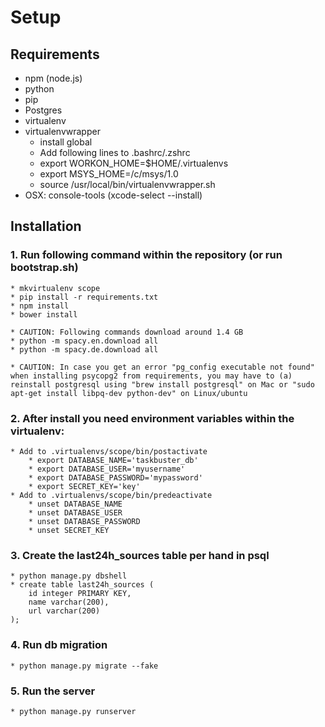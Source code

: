# Setup

## Requirements
* npm (node.js)
* python
* pip
* Postgres
* virtualenv
* virtualenvwrapper
    * install global
    * Add following lines to .bashrc/.zshrc
    * export WORKON_HOME=$HOME/.virtualenvs
    * export MSYS_HOME=/c/msys/1.0
    * source /usr/local/bin/virtualenvwrapper.sh
* OSX: console-tools (xcode-select --install)

## Installation

### 1. Run following command within the repository (or run bootstrap.sh)
    * mkvirtualenv scope
    * pip install -r requirements.txt
    * npm install
    * bower install

    * CAUTION: Following commands download around 1.4 GB
    * python -m spacy.en.download all
    * python -m spacy.de.download all

    * CAUTION: In case you get an error "pg_config executable not found" when installing psycopg2 from requirements, you may have to (a) reinstall postgresql using "brew install postgresql" on Mac or "sudo apt-get install libpq-dev python-dev" on Linux/ubuntu

### 2. After install you need environment variables within the virtualenv:
    * Add to .virtualenvs/scope/bin/postactivate
        * export DATABASE_NAME='taskbuster_db'
        * export DATABASE_USER='myusername'
        * export DATABASE_PASSWORD='mypassword'
        * export SECRET_KEY='key'
    * Add to .virtualenvs/scope/bin/predeactivate
        * unset DATABASE_NAME
        * unset DATABASE_USER
        * unset DATABASE_PASSWORD
        * unset SECRET_KEY


### 3. Create the last24h_sources table per hand in psql
    * python manage.py dbshell
    * create table last24h_sources (
        id integer PRIMARY KEY,
        name varchar(200),
        url varchar(200)
    );

### 4. Run db migration
    * python manage.py migrate --fake

### 5. Run the server
    * python manage.py runserver
